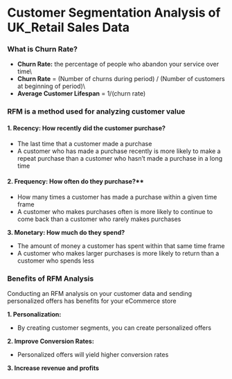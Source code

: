 # Customer Segmentation Analysis of UK_Retail Sales Data

### What is Churn Rate?
- **Churn Rate:** the percentage of people who abandon your service over time\
- **Churn Rate** = (Number of churns during period) / (Number of customers at beginning of period)\
- **Average Customer Lifespan** = 1/(churn rate)


### RFM is a method used for analyzing customer value
#### 1. Recency: How recently did the customer purchase?
- The last time that a customer made a purchase
- A customer who has made a purchase recently is more likely to make a repeat purchase than a customer who hasn’t made a purchase in a long time


#### 2. Frequency: How often do they purchase?**
- How many times a customer has made a purchase within a given time frame
- A customer who makes purchases often is more likely to continue to come back than a customer who rarely makes purchases


**3. Monetary: How much do they spend?**
- The amount of money a customer has spent within that same time frame
- A customer who makes larger purchases is more likely to return than a customer who spends less


### Benefits of RFM Analysis
Conducting an RFM analysis on your customer data and sending personalized offers has benefits for your eCommerce store

**1. Personalization:**
- By creating customer segments, you can create personalized offers

**2. Improve Conversion Rates:**
- Personalized offers will yield higher conversion rates

**3. Increase revenue and profits**
